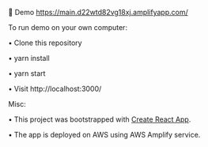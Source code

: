 🚀 Demo
https://main.d22wtd82vg18xj.amplifyapp.com/

To run demo on your own computer:

• Clone this repository
 
• yarn install

• yarn start

• Visit http://localhost:3000/

Misc:

• This project was bootstrapped with [Create React App](https://github.com/facebook/create-react-app).

• The app is deployed on AWS using AWS Amplify service.
